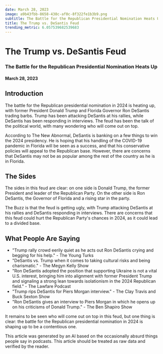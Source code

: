 ```yaml
---
date: March 28, 2023
image: a9b43fbb-8658-438c-af0c-8f322fe1b3b9.png
subtitle: The Battle for the Republican Presidential Nomination Heats Up
title: The Trump vs. DeSantis Feud
trending_metric: 6.057539682539683
---
```

# The Trump vs. DeSantis Feud
### The Battle for the Republican Presidential Nomination Heats Up
#### March 28, 2023

## Introduction
The battle for the Republican presidential nomination in 2024 is heating up, with former President Donald Trump and Florida Governor Ron DeSantis trading barbs. Trump has been attacking DeSantis at his rallies, while DeSantis has been responding in interviews. The feud has been the talk of the political world, with many wondering who will come out on top.

According to The New Abnormal, DeSantis is banking on a few things to win the 2024 presidency. He is hoping that his handling of the COVID-19 pandemic in Florida will be seen as a success, and that his conservative policies will appeal to the Republican base. However, there are concerns that DeSantis may not be as popular among the rest of the country as he is in Florida.

## The Sides
The sides in this feud are clear: on one side is Donald Trump, the former President and leader of the Republican Party. On the other side is Ron DeSantis, the Governor of Florida and a rising star in the party.

The Buzz is that the feud is getting ugly, with Trump attacking DeSantis at his rallies and DeSantis responding in interviews. There are concerns that this feud could hurt the Republican Party's chances in 2024, as it could lead to a divided base.

## What People Are Saying
- "Trump rally crowd eerily quiet as he acts out Ron DeSantis crying and begging for his help." - The Young Turks
- "DeSantis vs. Trump when it comes to taking cultural risks and being charismatic." - The Megyn Kelly Show
- "Ron DeSantis adopted the position that supporting Ukraine is not a vital U.S. interest, bringing him into alignment with former President Trump and signaling a strong lean towards isolationism in the 2024 Republican field." - The Lawfare Podcast
- "Trump rips DeSantis for Piers Morgan interview." - The Clay Travis and Buck Sexton Show
- "Ron DeSantis gives an interview to Piers Morgan in which he opens up on his criticisms of Donald Trump." - The Ben Shapiro Show

It remains to be seen who will come out on top in this feud, but one thing is clear: the battle for the Republican presidential nomination in 2024 is shaping up to be a contentious one.

This article was generated by an AI based on the occasionally absurd things people say in podcasts. This article should be treated as raw data and verified by the reader.